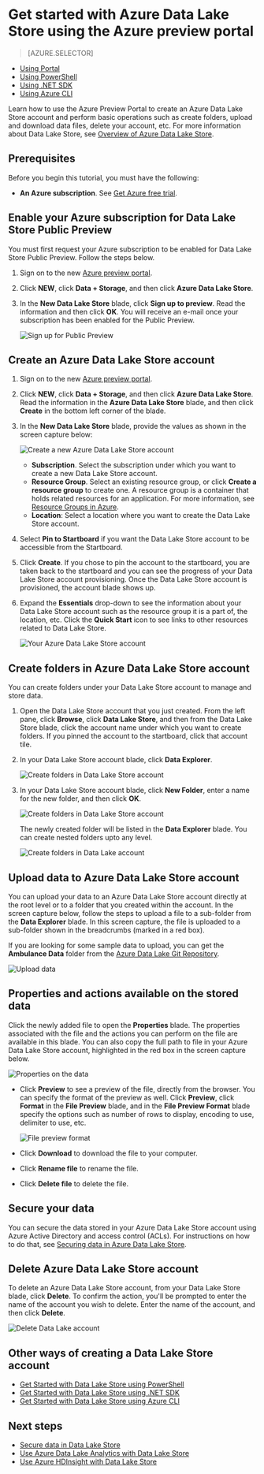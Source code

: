<properties 
   pageTitle="Get started with Data Lake Store | Azure" 
   description="Use the portal to create a Data Lake Store account and perform basic operations in the Data Lake Store" 
   services="data-lake-store" 
   documentationCenter="" 
   authors="nitinme" 
   manager="paulettm" 
   editor="cgronlun"/>
 
<tags
   ms.service="data-lake-store"
   ms.devlang="na"
   ms.topic="article"
   ms.tgt_pltfrm="na"
   ms.workload="big-data" 
   ms.date="11/13/2015"
   ms.author="nitinme"/>

# Get started with Azure Data Lake Store using the Azure preview portal

> [AZURE.SELECTOR]
- [Using Portal](data-lake-store-get-started-portal.md)
- [Using PowerShell](data-lake-store-get-started-powershell.md)
- [Using .NET SDK](data-lake-store-get-started-net-sdk.md)
- [Using Azure CLI](data-lake-store-get-started-cli.md)

Learn how to use the Azure Preview Portal to create an Azure Data Lake Store account and perform basic operations such as create folders, upload and download data files, delete your account, etc. For more information about Data Lake Store, see [Overview of Azure Data Lake Store](data-lake-store-overview.md).

## Prerequisites

Before you begin this tutorial, you must have the following:

- **An Azure subscription**. See [Get Azure free trial](https://azure.microsoft.com/pricing/free-trial/).

## <a name="signup"></a>Enable your Azure subscription for Data Lake Store Public Preview

You must first request your Azure subscription to be enabled for Data Lake Store Public Preview. Follow the steps below.

1. Sign on to the new [Azure preview portal](https://portal.azure.com).
2. Click **NEW**, click **Data + Storage**, and then click **Azure Data Lake Store**.
3. In the **New Data Lake Store** blade, click **Sign up to preview**. Read the information and then click **OK**. You will receive an e-mail once your subscription has been enabled for the Public Preview.

	![Sign up for Public Preview](./media/data-lake-store-get-started-portal/preview-signup.png "Create a new Azure Data Lake account")

## Create an Azure Data Lake Store account

1. Sign on to the new [Azure preview portal](https://portal.azure.com).

2. Click **NEW**, click **Data + Storage**, and then click **Azure Data Lake Store**. Read the information in the **Azure Data Lake Store** blade, and then click **Create** in the bottom left corner of the blade.

3. In the **New Data Lake Store** blade, provide the values as shown in the screen capture below:

	![Create a new Azure Data Lake Store account](./media/data-lake-store-get-started-portal/ADL.Create.New.Account.png "Create a new Azure Data Lake account")

	- **Subscription**. Select the subscription under which you want to create a new Data Lake Store account.
	- **Resource Group**. Select an existing resource group, or click **Create a resource group** to create one. A resource group is a container that holds related resources for an application. For more information, see [Resource Groups in Azure](resource-group-overview.md#resource-groups).
	- **Location**: Select a location where you want to create the Data Lake Store account.

4. Select **Pin to Startboard** if you want the Data Lake Store account to be accessible from the Startboard.

5. Click **Create**. If you chose to pin the account to the startboard, you are taken back to the startboard and you can see the progress of your Data Lake Store account provisioning. Once the Data Lake Store account is provisioned, the account blade shows up.

6. Expand the **Essentials** drop-down to see the information about your Data Lake Store account such as the resource group it is a part of, the location, etc. Click the **Quick Start** icon to see links to other resources related to Data Lake Store.

	![Your Azure Data Lake Store account](./media/data-lake-store-get-started-portal/ADL.Account.QuickStart.png "Your Azure Data Lake account")

## <a name="createfolder"></a>Create folders in Azure Data Lake Store account

You can create folders under your Data Lake Store account to manage and store data.

1. Open the Data Lake Store account that you just created. From the left pane, click **Browse**, click **Data Lake Store**, and then from the Data Lake Store blade, click the account name under which you want to create folders. If you pinned the account to the startboard, click that account tile.

2. In your Data Lake Store account blade, click **Data Explorer**.

	![Create folders in Data Lake Store account](./media/data-lake-store-get-started-portal/ADL.Create.Folder.png "Create folders in Data Lake Store account")

3. In your Data Lake Store account blade, click **New Folder**, enter a name for the new folder, and then click **OK**.
	
	![Create folders in Data Lake Store account](./media/data-lake-store-get-started-portal/ADL.Folder.Name.png "Create folders in Data Lake Store account")
	
	The newly created folder will be listed in the **Data Explorer** blade. You can create nested folders upto any level.

	![Create folders in Data Lake account](./media/data-lake-store-get-started-portal/ADL.New.Directory.png "Create folders in Data Lake account")


## <a name="uploaddata"></a>Upload data to Azure Data Lake Store account

You can upload your data to an Azure Data Lake Store account directly at the root level or to a folder that you created within the account. In the screen capture below, follow the steps to upload a file to a sub-folder from the **Data Explorer** blade. In this screen capture, the file is uploaded to a sub-folder shown in the breadcrumbs (marked in a red box).

If you are looking for some sample data to upload, you can get the **Ambulance Data** folder from the [Azure Data Lake Git Repository](https://github.com/MicrosoftBigData/AzureDataLake/tree/master/SQLIPSamples/SampleData/AmbulanceData).

![Upload data](./media/data-lake-store-get-started-portal/ADL.New.Upload.File.png "Upload data")


## <a name="properties"></a>Properties and actions available on the stored data

Click the newly added file to open the **Properties** blade. The properties associated with the file and the actions you can perform on the file are available in this blade. You can also copy the full path to file in your Azure Data Lake Store account, highlighted in the red box in the screen capture below.

![Properties on the data](./media/data-lake-store-get-started-portal/ADL.File.Properties.png "Properties on the data")

* Click **Preview** to see a preview of the file, directly from the browser. You can specify the format of the preview as well. Click **Preview**, click **Format** in the **File Preview** blade, and in the **File Preview Format** blade specify the options such as number of rows to display, encoding to use, delimiter to use, etc.

  ![File preview format](./media/data-lake-store-get-started-portal/ADL.File.Preview.png "File preview format")

* Click **Download** to download the file to your computer.

* Click **Rename file** to rename the file.

* Click **Delete file** to delete the file.


## Secure your data

You can secure the data stored in your Azure Data Lake Store account using Azure Active Directory and access control (ACLs). For instructions on how to do that, see [Securing data in Azure Data Lake Store](data-lake-store-secure-data.md).


## Delete Azure Data Lake Store account

To delete an Azure Data Lake Store account, from your Data Lake Store blade, click **Delete**. To confirm the action, you'll be prompted to enter the name of the account you wish to delete. Enter the name of the account, and then click **Delete**.

![Delete Data Lake account](./media/data-lake-store-get-started-portal/ADL.Delete.Account.png "Delete Data Lake account")

## Other ways of creating a Data Lake Store account

- [Get Started with Data Lake Store using PowerShell](data-lake-store-get-started-powershell.md)
- [Get Started with Data Lake Store using .NET SDK](data-lake-store-get-started-net-sdk.md)
- [Get Started with Data Lake Store using Azure CLI](data-lake-store-get-started-cli.md)


## Next steps

- [Secure data in Data Lake Store](data-lake-store-secure-data.md)
- [Use Azure Data Lake Analytics with Data Lake Store](data-lake-analytics-get-started-portal.md)
- [Use Azure HDInsight with Data Lake Store](data-lake-store-hdinsight-hadoop-use-portal.md)
